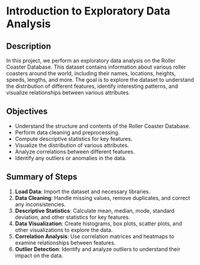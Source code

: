 # Introduction to Exploratory Data Analysis

## Description
In this project, we perform an exploratory data analysis on the Roller Coaster Database. This dataset contains information about various roller coasters around the world, including their names, locations, heights, speeds, lengths, and more. The goal is to explore the dataset to understand the distribution of different features, identify interesting patterns, and visualize relationships between various attributes.

## Objectives
- Understand the structure and contents of the Roller Coaster Database.
- Perform data cleaning and preprocessing.
- Compute descriptive statistics for key features.
- Visualize the distribution of various attributes.
- Analyze correlations between different features.
- Identify any outliers or anomalies in the data.

## Summary of Steps
1. **Load Data**: Import the dataset and necessary libraries.
2. **Data Cleaning**: Handle missing values, remove duplicates, and correct any inconsistencies.
3. **Descriptive Statistics**: Calculate mean, median, mode, standard deviation, and other statistics for key features.
4. **Data Visualization**: Create histograms, box plots, scatter plots, and other visualizations to explore the data.
5. **Correlation Analysis**: Use correlation matrices and heatmaps to examine relationships between features.
6. **Outlier Detection**: Identify and analyze outliers to understand their impact on the data.

